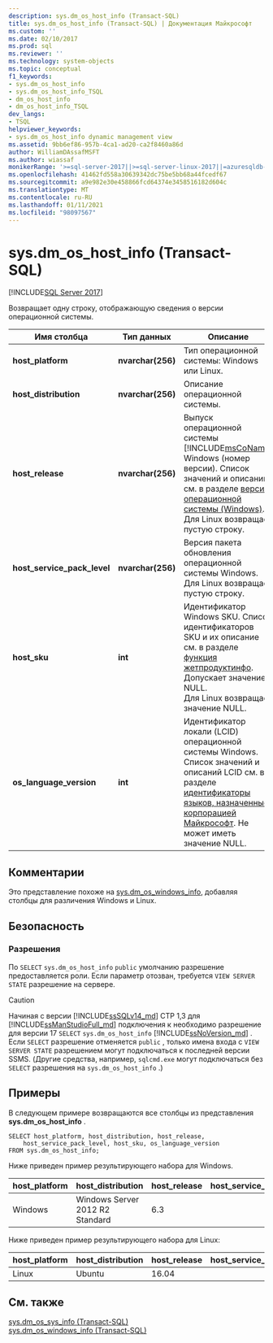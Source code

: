 ```yaml
---
description: sys.dm_os_host_info (Transact-SQL)
title: sys.dm_os_host_info (Transact-SQL) | Документация Майкрософт
ms.custom: ''
ms.date: 02/10/2017
ms.prod: sql
ms.reviewer: ''
ms.technology: system-objects
ms.topic: conceptual
f1_keywords:
- sys.dm_os_host_info
- sys.dm_os_host_info_TSQL
- dm_os_host_info
- dm_os_host_info_TSQL
dev_langs:
- TSQL
helpviewer_keywords:
- sys.dm_os_host_info dynamic management view
ms.assetid: 9bb6ef86-957b-4ca1-ad20-ca2f8460a86d
author: WilliamDAssafMSFT
ms.author: wiassaf
monikerRange: '>=sql-server-2017||>=sql-server-linux-2017||=azuresqldb-mi-current'
ms.openlocfilehash: 41462fd558a30639342dc75be5bb68a44fcedf67
ms.sourcegitcommit: a9e982e30e458866fcd64374e3458516182d604c
ms.translationtype: MT
ms.contentlocale: ru-RU
ms.lasthandoff: 01/11/2021
ms.locfileid: "98097567"
---
```

# <a name="sysdm_os_host_info-transact-sql"></a>sys.dm_os_host_info (Transact-SQL)
[!INCLUDE[SQL Server 2017](../../includes/applies-to-version/sqlserver2017.md)]

Возвращает одну строку, отображающую сведения о версии операционной системы.  
  
|Имя столбца |Тип данных |Описание |  
|-----------------|---------------|-----------------|  
|**host_platform** |**nvarchar(256)** |Тип операционной системы: Windows или Linux. |
|**host_distribution** |**nvarchar(256)** |Описание операционной системы. |
|**host_release**|**nvarchar(256)**|Выпуск операционной системы [!INCLUDE[msCoName](../../includes/msconame-md.md)] Windows (номер версии). Список значений и описаний см. в разделе [версия операционной системы (Windows)](/windows/desktop/SysInfo/operating-system-version). <br> Для Linux возвращает пустую строку. |  
|**host_service_pack_level**|**nvarchar(256)**|Версия пакета обновления операционной системы Windows. <br> Для Linux возвращает пустую строку. |  
|**host_sku**|**int**|Идентификатор Windows SKU. Список идентификаторов SKU и их описание см. в разделе [функция жетпродуктинфо](/windows/win32/api/sysinfoapi/nf-sysinfoapi-getproductinfo). Допускает значение NULL. <br> Для Linux возвращает значение NULL. |  
|**os_language_version**|**int**|Идентификатор локали (LCID) операционной системы Windows. Список значений и описаний LCID см. в разделе [идентификаторы языков, назначенные корпорацией Майкрософт](/openspecs/windows_protocols/ms-lcid/a9eac961-e77d-41a6-90a5-ce1a8b0cdb9c). Не может иметь значение NULL.|  

## <a name="remarks"></a>Комментарии  
Это представление похоже на [sys.dm_os_windows_info](../../relational-databases/system-dynamic-management-views/sys-dm-os-windows-info-transact-sql.md), добавляя столбцы для различения Windows и Linux.
  
## <a name="security"></a>Безопасность  
  
### <a name="permissions"></a>Разрешения  
По `SELECT` `sys.dm_os_host_info` `public` умолчанию разрешение предоставляется роли. Если параметр отозван, требуется `VIEW SERVER STATE` разрешение на сервере.   
 
> [!CAUTION]
>  Начиная с версии [!INCLUDE[ssSQLv14_md](../../includes/sssqlv14-md.md)] CTP 1,3 для [!INCLUDE[ssManStudioFull_md](../../includes/ssmanstudiofull-md.md)] подключения к необходимо разрешение для версии 17 `SELECT` `sys.dm_os_host_info` [!INCLUDE[ssNoVersion_md](../../includes/ssnoversion-md.md)] . Если `SELECT` разрешение отменяется `public` , только имена входа с `VIEW SERVER STATE` разрешением могут подключаться к последней версии SSMS. (Другие средства, например, `sqlcmd.exe` могут подключаться без `SELECT` разрешения на `sys.dm_os_host_info` .)

  
## <a name="examples"></a>Примеры  
 В следующем примере возвращаются все столбцы из представления **sys.dm_os_host_info** .  
  
```  
SELECT host_platform, host_distribution, host_release, 
    host_service_pack_level, host_sku, os_language_version  
FROM sys.dm_os_host_info;  
```  

Ниже приведен пример результирующего набора для Windows.
 
 |host_platform |host_distribution |host_release |host_service_pack_level |host_sku |os_language_version |
 |----- |----- |----- |----- |----- |----- |
 |Windows   |Windows Server 2012 R2 Standard    |6.3    |   |7  |1033 |  

Ниже приведен пример результирующего набора для Linux:
 
 |host_platform |host_distribution |host_release |host_service_pack_level |host_sku |os_language_version |
 |----- |----- |----- |----- |----- |----- |
 |Linux |Ubuntu |16.04  |   |NULL   |1033 |  

  
## <a name="see-also"></a>См. также  
 [sys.dm_os_sys_info (Transact-SQL)](../../relational-databases/system-dynamic-management-views/sys-dm-os-sys-info-transact-sql.md)   
 [sys.dm_os_windows_info (Transact-SQL)](../../relational-databases/system-dynamic-management-views/sys-dm-os-windows-info-transact-sql.md)  
